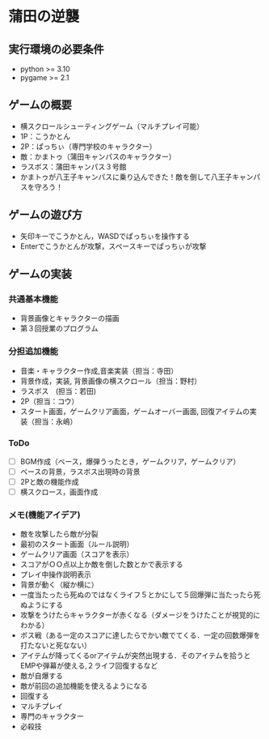 # 蒲田の逆襲

## 実行環境の必要条件
* python >= 3.10
* pygame >= 2.1

## ゲームの概要
* 横スクロールシューティングゲーム（マルチプレイ可能）
* 1P：こうかとん
* 2P：ぱっちぃ（専門学校のキャラクター）
* 敵：かまトゥ（蒲田キャンパスのキャラクター）
* ラスボス：蒲田キャンパス３号館
* かまトゥが八王子キャンパスに乗り込んできた！敵を倒して八王子キャンパスを守ろう！

## ゲームの遊び方
* 矢印キーでこうかとん，WASDでぱっちぃを操作する
* Enterでこうかとんが攻撃，スペースキーでぱっちぃが攻撃

## ゲームの実装
### 共通基本機能
* 背景画像とキャラクターの描画
* 第３回授業のプログラム

### 分担追加機能
* 音楽・キャラクター作成,音楽実装（担当：寺田）
* 背景作成，実装,
背景画像の横スクロール（担当：野村）
* ラスボス　(担当：若田)
* 2P（担当：コウ）
* スタート画面，ゲームクリア画面，ゲームオーバー画面, 回復アイテムの実装（担当：永嶋）

### ToDo
- [ ] BGM作成（ベース，爆弾うったとき，ゲームクリア，ゲームクリア）
- [ ] ベースの背景，ラスボス出現時の背景
- [ ] 2Pと敵の機能作成
- [ ] 横スクロース，画面作成

### メモ(機能アイデア)
* 敵を攻撃したら敵が分裂
* 最初のスタート画面（ルール説明）
* ゲームクリア画面（スコアを表示）
* スコアがＯＯ点以上か敵を倒した数とかで表示する　
* プレイ中操作説明表示
* 背景が動く（縦か横に）
* 一度当たったら死ぬのではなくライフ５とかにして５回爆弾に当たったら死ぬようにする
* 攻撃をうけたらキャラクターが赤くなる（ダメージをうけたことが視覚的にわかる）
* ボス戦（ある一定のスコアに達したらでかい敵でてくる．一定の回数爆弾を打たないと死なない）
* アイテムが降ってくるorアイテムが突然出現する．そのアイテムを拾うとEMPや弾幕が使える,２ライフ回復するなど
* 敵が自爆する
* 敵が前回の追加機能を使えるようになる
* 回復する
* マルチプレイ
* 専門のキャラクター
* 必殺技　

